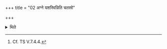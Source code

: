 +++
title = "02 अग्ने यशस्विन्निति चतस्रो"

+++

<details><summary>थिते</summary>

2. After having placed the four Rastrabhr̥t (Kingdom holder) (bricks) in the east with agne yaśasvin...[^1] (he places) the golden bricks in such a manner that the fire-altar-building faces everywhere.   

[^1]: Cf. TS V.7.4.4.  

[^2]: TS V.7.4.e.   
</details>

